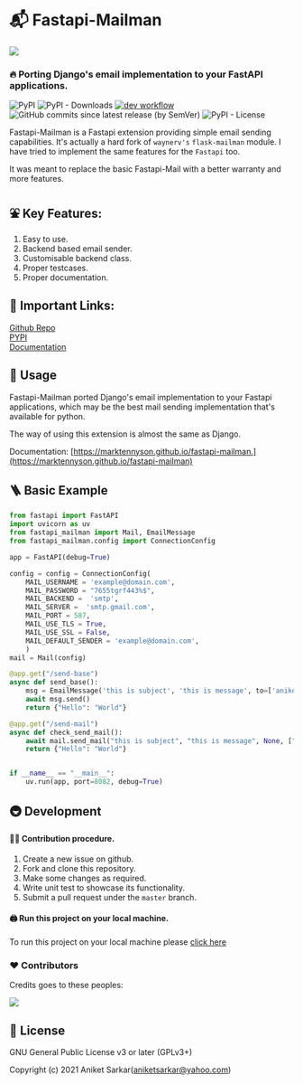 # 📬 Fastapi-Mailman
<img src="https://raw.githubusercontent.com/marktennyson/fastapi-mailman/master/logos/fastapi_mailman_logo.png"></img>

### 🔥 Porting Django's email implementation to your FastAPI applications.
![PyPI](https://img.shields.io/pypi/v/fastapi-mailman?color=blue)
![PyPI - Downloads](https://img.shields.io/pypi/dm/fastapi-mailman?color=brightgreen)
[![dev workflow](https://github.com/marktennyson/fastapi-mailman/actions/workflows/dev.yml/badge.svg?branch=master)](https://github.com/marktennyson/fastapi-mailman/actions/workflows/dev.yml)
![GitHub commits since latest release (by SemVer)](https://img.shields.io/github/commits-since/waynerv/fastapi-mailman/latest?color=cyan)
![PyPI - License](https://img.shields.io/pypi/l/fastapi-mailman?color=blue)

Fastapi-Mailman is a Fastapi extension providing simple email sending capabilities. It's actually a hard fork of `waynerv's` `flask-mailman` module. I have tried to implement the same features for the `Fastapi` too.

It was meant to replace the basic Fastapi-Mail with a better warranty and more features.

## ⛲ Key Features:
1. Easy to use. 
2. Backend based email sender.
3. Customisable backend class. 
4. Proper testcases. 
5. Proper documentation.

## 🔗 Important Links:
[Github Repo](https://github.com/marktennyson/fastapi-mailman)    
[PYPI](https://pypi.org/project/fastapi-mailman)    
[Documentation](https://marktennyson.github.io/fastapi-mailman)    

## 💯 Usage

Fastapi-Mailman ported Django's email implementation to your Fastapi applications, which may be the best mail sending implementation that's available for python.

The way of using this extension is almost the same as Django.

Documentation: [https://marktennyson.github.io/fastapi-mailman.](https://marktennyson.github.io/fastapi-mailman)

## 🪜 Basic Example
```python
from fastapi import FastAPI
import uvicorn as uv
from fastapi_mailman import Mail, EmailMessage
from fastapi_mailman.config import ConnectionConfig

app = FastAPI(debug=True)

config = config = ConnectionConfig(
    MAIL_USERNAME = 'example@domain.com',
    MAIL_PASSWORD = "7655tgrf443%$",
    MAIL_BACKEND =  'smtp',
    MAIL_SERVER =  'smtp.gmail.com',
    MAIL_PORT = 587,
    MAIL_USE_TLS = True,
    MAIL_USE_SSL = False,
    MAIL_DEFAULT_SENDER = 'example@domain.com',
    )
mail = Mail(config)

@app.get("/send-base")
async def send_base():
    msg = EmailMessage('this is subject', 'this is message', to=['aniketsarkar@yahoo.com'])
    await msg.send()
    return {"Hello": "World"}

@app.get("/send-mail")
async def check_send_mail():
    await mail.send_mail("this is subject", "this is message", None, ["aniketsarkar@yahoo.com"])
    return {"Hello": "World"}


if __name__ == "__main__":
    uv.run(app, port=8082, debug=True)
```
## 🚇 Development

#### 🧑‍💻 Contribution procedure.
1. Create a new issue on github.
2. Fork and clone this repository.
3. Make some changes as required.
4. Write unit test to showcase its functionality.
5. Submit a pull request under the `master` branch.

#### 🖨️ Run this project on your local machine.
To run this project on your local machine please [click here](https://marktennyson.github.io/fastapi-mailman/Contributing)

### ❤️ Contributors
Credits goes to these peoples:

<a href="https://github.com/marktennyson/fastapi-mailman/graphs/contributors">
  <img src="https://contrib.rocks/image?repo=marktennyson/fastapi-mailman" />
</a>

## 📝 License

GNU General Public License v3 or later (GPLv3+)

Copyright (c) 2021 Aniket Sarkar(aniketsarkar@yahoo.com)
